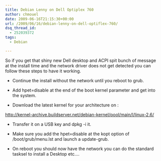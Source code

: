 ```yaml
---
title: Debian Lenny on Dell Optiplex 760
author: chmouel
date: 2009-06-16T21:15:30+00:00
url: /2009/06/16/debian-lenny-on-dell-optiflex-760/
dsq_thread_id:
  - 252039372
tags:
  - Debian

---
```

So if you get that shiny new Dell desktop and ACPI spit bunch of message at the install time and the network driver does not get detected you can follow these steps to have it working.

- Continue the install without the network until you reboot to grub.

- Add hpet=disable at the end of the boot kernel parameter and get into the system.

- Download the latest kernel for your architecture on :

<http://kernel-archive.buildserver.net/debian-kernel/pool/main/l/linux-2.6/>

- Transfer it on a USB key and dpkg -i it.

- Make sure you add the hpet=disable at the kopt option of /boot/grub/menu.lst and launch a update-grub.

- On reboot you should now have the network you can do the standard tasksel to install a Desktop etc....